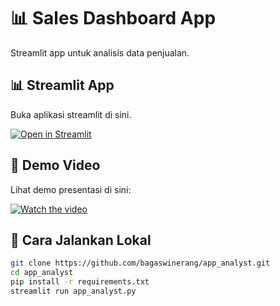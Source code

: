 # 📊 Sales Dashboard App

Streamlit app untuk analisis data penjualan.

## 📊 Streamlit App
Buka aplikasi streamlit di sini.

[![Open in Streamlit](https://img.shields.io/badge/🚀-Streamlit_App-brightgreen)](https://app-analyst.streamlit.app/)

## 🎥 Demo Video
Lihat demo presentasi di sini:  

[![Watch the video](https://img.shields.io/badge/🎥-Demo-blue)](https://www.canva.com/design/DAGxusOnkW4/uY50sNN3XiIAIPD585HfsA/view?utm_content=DAGxusOnkW4&utm_campaign=designshare&utm_medium=link2&utm_source=uniquelinks&utlId=hc11f5d3116)

## 🚀 Cara Jalankan Lokal
```bash
git clone https://github.com/bagaswinerang/app_analyst.git
cd app_analyst
pip install -r requirements.txt
streamlit run app_analyst.py
